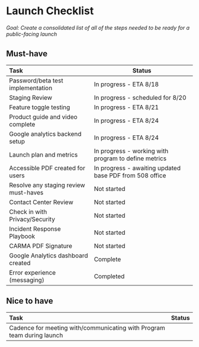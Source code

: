 # Launch Checklist

###### Goal: Create a consolidated list of all of the steps needed to be ready for a public-facing launch

## Must-have
| Task     | Status |
| :----------- | ----------- |
| Password/beta test implementation | In progress - ETA 8/18 |
| Staging Review | In progress - scheduled for 8/20 |
| Feature toggle testing  | In progress - ETA 8/21    |
| Product guide and video complete | In progress - ETA 8/24|
| Google analytics backend setup | In progress - ETA 8/24 |
| Launch plan and metrics   |In progress - working with program to define metrics | 
| Accessible PDF created for users | In progress - awaiting updated base PDF from 508 office|
| Resolve any staging review must-haves | Not started
| Contact Center Review   | Not started |
| Check in with Privacy/Security | Not started|
| Incident Response Playbook   | Not started|
| CARMA PDF Signature | Not started |
| Google Analytics dashboard created   | Complete |
| Error experience (messaging)  | Completed  |




## Nice to have

| Task     | Status |
| :----------- | ----------- |
| Cadence for meeting with/communicating with Program team during launch|     |
